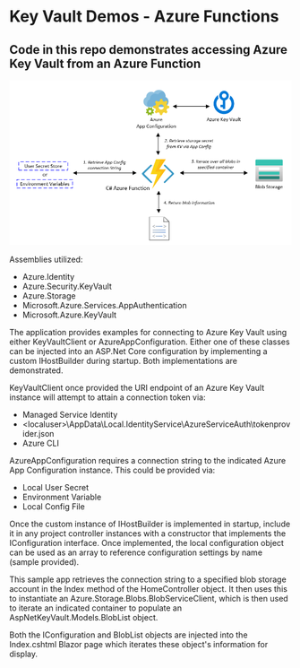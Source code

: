 # Key Vault Demos - Azure Functions

## Code in this repo demonstrates accessing Azure Key Vault from an Azure Function 

<properties
    pageTitle="Key Vault Azure Function Demo"
    description="Sample application demonstrating usage of Azure Key Vault from an Azure Function"
    services="key-vault,app-configuration,blob-storage"
    documentationCenter="Azure"
/>

<tags
    ms.service="key-vault"
    ms.devlang="C#"/>

![Azure Blob Storage Azure Function Key Vault Demo](../images/KeyVault_Func1.png)

Assemblies utilized:
- Azure.Identity
- Azure.Security.KeyVault
- Azure.Storage
- Microsoft.Azure.Services.AppAuthentication
- Microsoft.Azure.KeyVault

The application provides examples for connecting to Azure Key Vault using either KeyVaultClient or AzureAppConfiguration. Either one of these classes can be injected into an ASP.Net Core configuration by implementing a custom IHostBuilder during startup. Both implementations are demonstrated.

KeyVaultClient once provided the URI endpoint of an Azure Key Vault instance will attempt to attain a connection token via:
- Managed Service Identity
- \<localuser>\AppData\Local\.IdentityService\AzureServiceAuth\tokenprovider.json
- Azure CLI

AzureAppConfiguration requires a connection string to the indicated Azure App Configuration instance. This could be provided via:
- Local User Secret
- Environment Variable
- Local Config File

Once the custom instance of IHostBuilder is implemented in startup, include it in any project controller instances with a constructor that implements the IConfiguration interface. Once implemented, the local configuration object can be used as an array to reference configuration settings by name (sample provided).

This sample app retrieves the connection string to a specified blob storage account in the Index method of the HomeController object. It then uses this to instantiate an Azure.Storage.Blobs.BlobServiceClient, which is then used to iterate an indicated container to populate an AspNetKeyVault.Models.BlobList object.

Both the IConfiguration and BlobList objects are injected into the Index.cshtml Blazor page which iterates these object's information for display.
